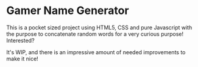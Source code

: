 # Gamer Name Generator
This is a pocket sized project using HTML5, CSS and pure Javascript with the purpose to concatenate random words for a very curious purpose! Interested?

It's WIP, and there is an impressive amount of needed improvements to make it nice! 
